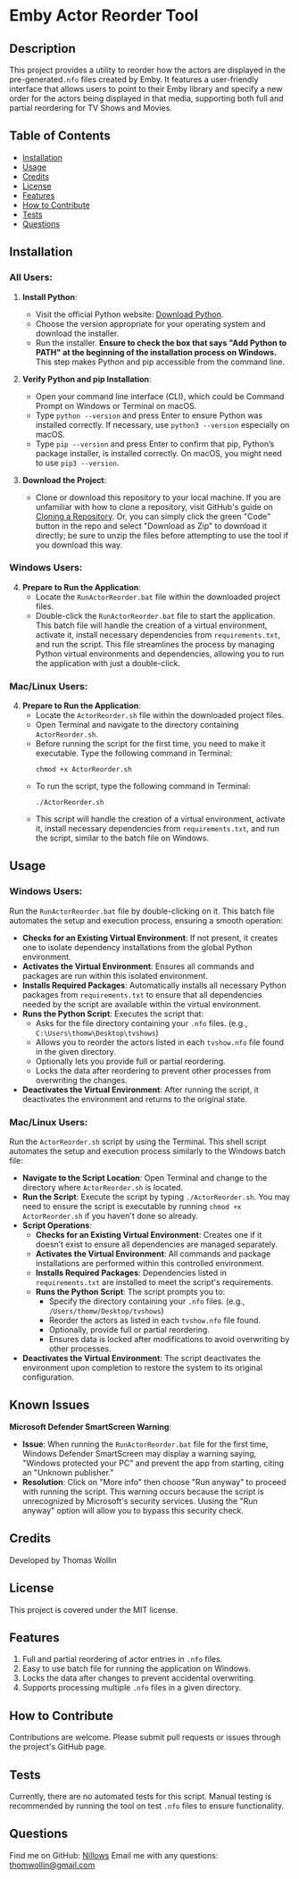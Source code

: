 # Emby Actor Reorder Tool

## Description 
This project provides a utility to reorder how the actors are displayed in the pre-generated`.nfo` files created by Emby. It features a user-friendly interface that allows users to point to their Emby library and specify a new order for the actors being displayed in that media, supporting both full and partial reordering for TV Shows and Movies.

## Table of Contents
- [Installation](#installation)
- [Usage](#usage)
- [Credits](#credits)
- [License](#license)
- [Features](#features)
- [How to Contribute](#how-to-contribute)
- [Tests](#tests)
- [Questions](#questions)

## Installation

### All Users:
1. **Install Python**:
   - Visit the official Python website: [Download Python](https://www.python.org/downloads/).
   - Choose the version appropriate for your operating system and download the installer.
   - Run the installer. **Ensure to check the box that says "Add Python to PATH" at the beginning of the installation process on Windows.** This step makes Python and pip accessible from the command line.

2. **Verify Python and pip Installation**:
   - Open your command line interface (CLI), which could be Command Prompt on Windows or Terminal on macOS.
   - Type `python --version` and press Enter to ensure Python was installed correctly. If necessary, use `python3 --version` especially on macOS.
   - Type `pip --version` and press Enter to confirm that pip, Python’s package installer, is installed correctly. On macOS, you might need to use `pip3 --version`.

3. **Download the Project**:
   - Clone or download this repository to your local machine. If you are unfamiliar with how to clone a repository, visit GitHub's guide on [Cloning a Repository](https://docs.github.com/en/github/creating-cloning-and-archiving-repositories/cloning-a-repository). Or, you can simply click the green "Code" button in the repo and select "Download as Zip" to download it directly; be sure to unzip the files before attempting to use the tool if you download this way.

### Windows Users:
4. **Prepare to Run the Application**:
   - Locate the `RunActorReorder.bat` file within the downloaded project files.
   - Double-click the `RunActorReorder.bat` file to start the application. This batch file will handle the creation of a virtual environment, activate it, install necessary dependencies from `requirements.txt`, and run the script. This file streamlines the process by managing Python virtual environments and dependencies, allowing you to run the application with just a double-click.

### Mac/Linux Users:
4. **Prepare to Run the Application**:
   - Locate the `ActorReorder.sh` file within the downloaded project files.
   - Open Terminal and navigate to the directory containing `ActorReorder.sh`.
   - Before running the script for the first time, you need to make it executable. Type the following command in Terminal:
     ```
     chmod +x ActorReorder.sh
     ```
   - To run the script, type the following command in Terminal:
     ```
     ./ActorReorder.sh
     ```
   - This script will handle the creation of a virtual environment, activate it, install necessary dependencies from `requirements.txt`, and run the script, similar to the batch file on Windows.

## Usage

### Windows Users:
Run the `RunActorReorder.bat` file by double-clicking on it. This batch file automates the setup and execution process, ensuring a smooth operation:
- **Checks for an Existing Virtual Environment**: If not present, it creates one to isolate dependency installations from the global Python environment.
- **Activates the Virtual Environment**: Ensures all commands and packages are run within this isolated environment.
- **Installs Required Packages**: Automatically installs all necessary Python packages from `requirements.txt` to ensure that all dependencies needed by the script are available within the virtual environment.
- **Runs the Python Script**: Executes the script that:
  - Asks for the file directory containing your `.nfo` files. (e.g., `C:\Users\thomw\Desktop\tvshows`)
  - Allows you to reorder the actors listed in each `tvshow.nfo` file found in the given directory.
  - Optionally lets you provide full or partial reordering.
  - Locks the data after reordering to prevent other processes from overwriting the changes.
- **Deactivates the Virtual Environment**: After running the script, it deactivates the environment and returns to the original state.

### Mac/Linux Users:
Run the `ActorReorder.sh` script by using the Terminal. This  shell script automates the setup and execution process similarly to the Windows batch file:
- **Navigate to the Script Location**: Open Terminal and change to the directory where `ActorReorder.sh` is located.
- **Run the Script**: Execute the script by typing `./ActorReorder.sh`. You may need to ensure the script is executable by running `chmod +x ActorReorder.sh` if you haven't done so already.
- **Script Operations**:
  - **Checks for an Existing Virtual Environment**: Creates one if it doesn’t exist to ensure all dependencies are managed separately.
  - **Activates the Virtual Environment**: All commands and package installations are performed within this controlled environment.
  - **Installs Required Packages**: Dependencies listed in `requirements.txt` are installed to meet the script's requirements.
  - **Runs the Python Script**: The script prompts you to:
    - Specify the directory containing your `.nfo` files. (e.g., `/Users/thomw/Desktop/tvshows`)
    - Reorder the actors as listed in each `tvshow.nfo` file found.
    - Optionally, provide full or partial reordering.
    - Ensures data is locked after modifications to avoid overwriting by other processes.
- **Deactivates the Virtual Environment**: The script deactivates the environment upon completion to restore the system to its original configuration.

## Known Issues
**Microsoft Defender SmartScreen Warning**:
- **Issue**: When running the `RunActorReorder.bat` file for the first time, Windows Defender SmartScreen may display a warning saying, "Windows protected your PC" and prevent the app from starting, citing an "Unknown publisher."
- **Resolution**: Click on "More info" then choose "Run anyway" to proceed with running the script. This warning occurs because the script is unrecognized by Microsoft's security services. Uusing the "Run anyway" option will allow you to bypass this security check.

## Credits
Developed by Thomas Wollin

## License
This project is covered under the MIT license.

## Features
1. Full and partial reordering of actor entries in `.nfo` files.
2. Easy to use batch file for running the application on Windows.
3. Locks the data after changes to prevent accidental overwriting.
4. Supports processing multiple `.nfo` files in a given directory.

## How to Contribute
Contributions are welcome. Please submit pull requests or issues through the project's GitHub page.

## Tests
Currently, there are no automated tests for this script. Manual testing is recommended by running the tool on test `.nfo` files to ensure functionality.

## Questions
Find me on GitHub: [Nillows](https://github.com/Nillows)
Email me with any questions: thomwollin@gmail.com
